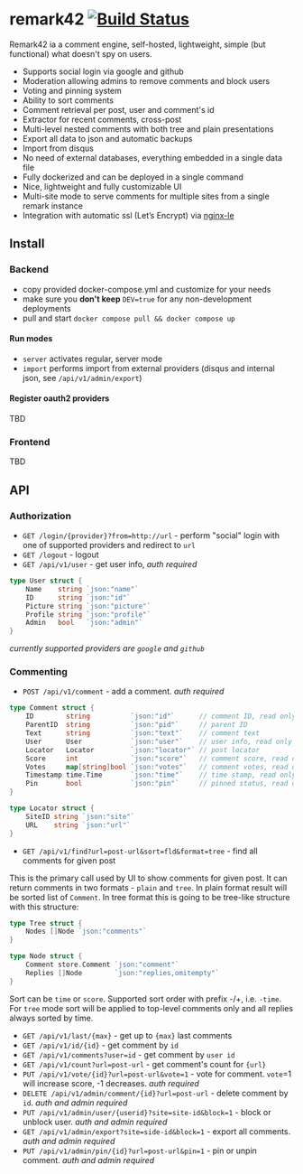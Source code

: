 # remark42 [![Build Status](http://drone.umputun.com:9080/api/badges/umputun/remark/status.svg)](http://drone.umputun.com:9080/umputun/remark)

Remark42 ia a comment engine, self-hosted, lightweight, simple (but functional) what doesn't spy on users.

- Supports social login via google and github
- Moderation allowing admins to remove comments and block users
- Voting and pinning system
- Ability to sort comments
- Comment retrieval per post, user and comment's id
- Extractor for recent comments, cross-post
- Multi-level nested comments with both tree and plain presentations
- Export all data to json and automatic backups
- Import from disqus
- No need of external databases, everything embedded in a single data file
- Fully dockerized and can be deployed in a single command
- Nice, lightweight and fully customizable UI
- Multi-site mode to serve comments for multiple sites from a single remark instance
- Integration with automatic ssl (Let’s Encrypt) via [nginx-le](https://github.com/umputun/nginx-le)

## Install

### Backend

- copy provided docker-compose.yml and customize for your needs
- make sure you **don't keep** `DEV=true` for any non-development deployments
- pull and start `docker compose pull && docker compose up`

#### Run modes

- `server` activates regular, server mode
- `import` performs import from external providers (disqus and internal json, see `/api/v1/admin/export`)

#### Register oauth2 providers

TBD

### Frontend

TBD

## API

### Authorization

- `GET /login/{provider}?from=http://url` - perform "social" login with one of supported providers and redirect to `url`
- `GET /logout` - logout
- `GET /api/v1/user` - get user info, _auth required_

```go
type User struct {
    Name    string `json:"name"`
    ID      string `json:"id"`
    Picture string `json:"picture"`
    Profile string `json:"profile"`
    Admin   bool   `json:"admin"`
}
```

_currently supported providers are `google` and `github`_

### Commenting

- `POST /api/v1/comment` - add a comment. _auth required_

```go
type Comment struct {
    ID        string          `json:"id"`      // comment ID, read only
    ParentID  string          `json:"pid"`     // parent ID
    Text      string          `json:"text"`    // comment text
    User      User            `json:"user"`    // user info, read only
    Locator   Locator         `json:"locator"` // post locator
    Score     int             `json:"score"`   // comment score, read only
    Votes     map[string]bool `json:"votes"`   // comment votes, read only
    Timestamp time.Time       `json:"time"`    // time stamp, read only
    Pin       bool            `json:"pin"`     // pinned status, read only
}

type Locator struct {
    SiteID string `json:"site"`
    URL    string `json:"url"`
}
```

- `GET /api/v1/find?url=post-url&sort=fld&format=tree` - find all comments for given post

This is the primary call used by UI to show comments for given post. It can return comments in two formats - `plain` and `tree`.
In plain format result will be sorted list of `Comment`. In tree format this is going to be tree-like structure with this structure:

```go
type Tree struct {
    Nodes []Node `json:"comments"`
}

type Node struct {
    Comment store.Comment `json:"comment"`
    Replies []Node        `json:"replies,omitempty"`
}
```

Sort can be `time` or `score`. Supported sort order with prefix -/+, i.e. `-time`. For `tree` mode sort will be applied to top-level comments only and all replies always sorted by time.

- `GET /api/v1/last/{max}` - get up to `{max}` last comments
- `GET /api/v1/id/{id}` - get comment by `id`
- `GET /api/v1/comments?user=id` - get comment by `user id`
- `GET /api/v1/count?url=post-url` - get comment's count for `{url}`
- `PUT /api/v1/vote/{id}?url=post-url&vote=1` - vote for comment. `vote`=1 will increase score, -1 decreases. _auth required_
- `DELETE /api/v1/admin/comment/{id}?url=post-url` - delete comment by `id`. _auth and admin required_
- `PUT /api/v1/admin/user/{userid}?site=site-id&block=1` - block or unblock user. _auth and admin required_
- `GET /api/v1/admin/export?site=side-id&block=1` - export all comments. _auth and admin required_
- `PUT /api/v1/admin/pin/{id}?url=post-url&pin=1` - pin or unpin comment. _auth and admin required_
